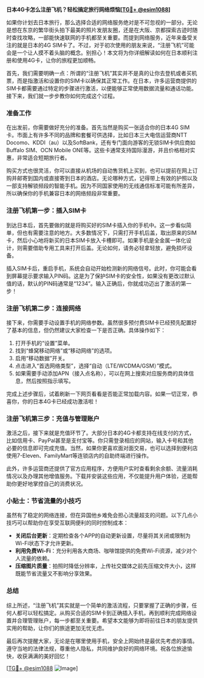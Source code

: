 **日本4G卡怎么注册飞机？轻松搞定旅行网络烦恼[[TG💪+ @esim1088](https://t.me/s/esim1088)]**

如果你计划去日本旅行，那么选择合适的网络服务绝对是不可忽视的一部分。无论是想在东京的繁华街头拍下最美的照片发朋友圈，还是在大阪、京都探索古迹时随时查找攻略，一部能快速联网的手机都至关重要。而提到网络服务，近年来备受关注的就是日本的4G SIM卡了。不过，对于初次使用的朋友来说，“注册飞机”可能会是一个让人摸不着头脑的概念。别担心！本文将为你详细解读如何在日本顺利注册和使用4G卡，让你的旅程更加顺畅。

首先，我们需要明确一点：所谓的“注册飞机”其实并不是真的让你去登机或者买机票，而是指激活和设置你的SIM卡以确保其正常工作。在日本，许多运营商提供的SIM卡都需要通过特定的步骤进行激活，以便能够正常使用数据流量和通话功能。接下来，我们就一步步教你如何完成这个过程。

### 准备工作

在出发前，你需要做好充分的准备。首先当然是购买一张适合你的日本4G SIM卡。市面上有许多不同的品牌和套餐可供选择，比如日本三大电信运营商NTT Docomo、KDDI（au）以及SoftBank，还有专门面向游客的无锁SIM卡供应商如Buffalo SIM、OCN Mobile ONE等。这些卡通常支持国际漫游，并且价格相对实惠，非常适合短期旅行者。

购买方式也很灵活，你可以直接从机场的自动售货机上买到，也可以提前在网上订购并邮寄到国内或直接寄到日本的酒店。无论哪种方式，记得带上有效的护照以及一部支持解锁频段的智能手机。因为不同国家使用的无线通信标准可能有所差异，所以确保你的手机兼容日本的网络频段非常重要。

### 注册飞机第一步：插入SIM卡

到达日本后，首先要做的就是将购买好的SIM卡插入你的手机中。这一步看似简单，但也有需要注意的地方。大多数情况下，只需打开手机后盖，取出原来的SIM卡，然后小心地将新买的日本SIM卡放入卡槽即可。如果手机是全金属一体化设计，则需要借助专用工具来打开后盖。无论如何，请务必轻拿轻放，避免损坏设备。

插入SIM卡后，重启手机，系统会自动开始检测新的网络信号。此时，你可能会看到屏幕提示要求输入PIN码。这是为了保护SIM卡的安全性，如果没有更改过默认值的话，默认的PIN码通常是“1234”。输入正确后，你就成功迈出了激活的第一步！

### 注册飞机第二步：连接网络

接下来，你需要手动设置手机的网络参数。虽然很多预付费SIM卡已经预先配置好了基本的信息，但仍然建议大家检查一下是否正确。具体操作如下：

1. 打开手机的“设置”菜单。
2. 找到“蜂窝移动网络”或“移动网络”的选项。
3. 启用“移动数据”开关。
4. 点击进入“首选网络类型”，选择“自动（LTE/WCDMA/GSM）”模式。
5. 如果需要手动添加APN（接入点名称），可以在网上搜索对应服务商的具体信息，然后按照指示填写。

完成上述步骤后，试着刷新一下网页看看是否能正常加载内容。如果一切正常，恭喜你，你的日本4G卡已经成功激活啦！

### 注册飞机第三步：充值与管理账户

激活之后，接下来就是充值环节了。大部分日本的4G卡都支持在线支付的方式，比如信用卡、PayPal甚至是支付宝等。你只需登录相应的网站，输入卡号和其他必要的信息即可完成充值。当然，如果你更喜欢面对面交易，也可以选择到便利店使用7-Eleven、FamilyMart等连锁店内的自助终端进行操作。

此外，许多运营商还提供了官方应用程序，方便用户实时查看剩余余额、流量消耗情况以及办理其他增值服务。下载并安装这些应用，不仅能提升用户体验，还能帮助你更好地掌控自己的消费状况。

### 小贴士：节省流量的小技巧

虽然有了稳定的网络连接，但在异国他乡难免会担心流量超支的问题。以下几点小技巧可以帮助你在享受互联网便利的同时控制成本：

- **关闭后台更新**：定期检查各个APP的自动更新设置，尽量将其关闭或限制为Wi-Fi状态下才允许更新。
- **利用免费Wi-Fi**：充分利用各大商场、咖啡馆提供的免费Wi-Fi资源，减少对个人流量的依赖。
- **压缩图片质量**：拍照时降低分辨率，上传社交媒体之前先压缩文件大小，这样既能节省流量又不影响分享效果。

### 总结

综上所述，“注册飞机”其实就是一个简单的激活流程，只要掌握了正确的步骤，任何人都可以轻松搞定。从购买合适的SIM卡到正确插入手机，再到顺利完成网络设置并合理管理账户，每一步都至关重要。希望本文能够为即将前往日本的朋友提供实用的帮助，让你们的旅途更加无忧无虑。

最后再次提醒大家，无论是在哪里使用手机，安全上网始终是最优先考虑的事情。遵守当地的法律法规，尊重他人隐私，共同维护良好的网络环境。祝各位旅途愉快，收获满满的美好回忆！

[[TG💪+ @esim1088](https://t.me/s/esim1088) ![Image](https://i.postimg.cc/4NQfJmqS/Snipaste-2025-05-13-00-14-12.png)]